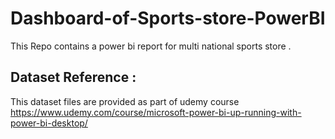 # Dashboard-of-Sports-store-PowerBI
This Repo contains a power bi report for multi national sports store .

## Dataset Reference : 
This dataset files are provided as part of udemy course 
https://www.udemy.com/course/microsoft-power-bi-up-running-with-power-bi-desktop/


